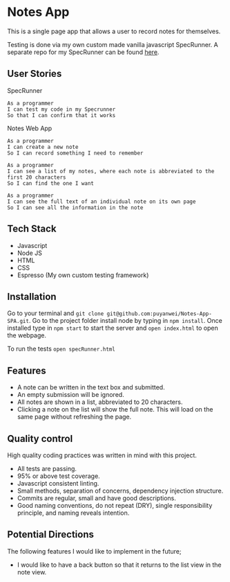 # Notes App

This is a single page app that allows a user to record notes for themselves.

Testing is done via my own custom made vanilla javascript SpecRunner. A separate repo for my SpecRunner can be found [here](https://github.com/puyanwei/espresso).

## User Stories

SpecRunner

```
As a programmer
I can test my code in my Specrunner
So that I can confirm that it works
```

Notes Web App

```
As a programmer
I can create a new note
So I can record something I need to remember

As a programmer
I can see a list of my notes, where each note is abbreviated to the first 20 characters
So I can find the one I want

As a programmer
I can see the full text of an individual note on its own page
So I can see all the information in the note
```

## Tech Stack

* Javascript
* Node JS
* HTML
* CSS
* Espresso (My own custom testing framework)

## Installation

Go to your terminal and `git clone git@github.com:puyanwei/Notes-App-SPA.git`. Go to the project folder install node by typing in `npm install`. Once installed type in `npm start` to start the server and `open index.html` to open the webpage.

To run the tests `open specRunner.html`

## Features

* A note can be written in the text box and submitted.
* An empty submission will be ignored.
* All notes are shown in a list, abbreviated to 20 characters.
* Clicking a note on the list will show the full note. This will load on the same page without refreshing the page.

## Quality control

High quality coding practices was written in mind with this project.

* All tests are passing.
* 95% or above test coverage.
* Javascript consistent linting.
* Small methods, separation of concerns, dependency injection structure.
* Commits are regular, small and have good descriptions.
* Good naming conventions, do not repeat (DRY), single responsibility principle, and naming reveals intention.

## Potential Directions

The following features I would like to implement in the future;

* I would like to have a back button so that it returns to the list view in the note view.
